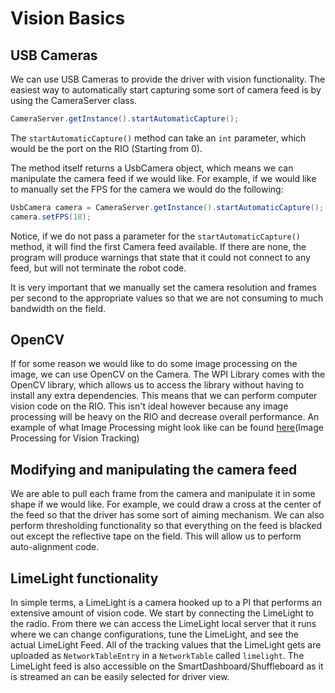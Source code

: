 # Vision Basics

## USB Cameras

We can use USB Cameras to provide the driver with vision functionality. The easiest way to automatically start capturing some sort of camera feed is by using the CameraServer class.

```java
CameraServer.getInstance().startAutomaticCapture();
```

The `startAutomaticCapture()` method can take an `int` parameter, which would be the port on the RIO (Starting from 0).

The method itself returns a UsbCamera object, which means we can manipulate the camera feed if we would like. For example, if we would like to manually set the FPS for the camera we would do the following:

```java
UsbCamera camera = CameraServer.getInstance().startAutomaticCapture();
camera.setFPS(18);
```

Notice, if we do not pass a parameter for the `startAutomaticCapture()` method, it will find the first Camera feed available. If there are none, the program will produce warnings that state that it could not connect to any feed, but will not terminate the robot code.

It is very important that we manually set the camera resolution and frames per second to the appropriate values so that we are not consuming to much bandwidth on the field.

## OpenCV

If for some reason we would like to do some image processing on the image, we can use OpenCV on the Camera. The WPI Library comes with the OpenCV library, which allows us to access the library without having to install any extra dependencies. This means that we can perform computer vision code on the RIO. This isn't ideal however because any image processing will be heavy on the RIO and decrease overall performance. An example of what Image Processing might look like can be found [here](https://github.com/NAHSRobotics-Team5667/Vision-ImageProcessing/blob/master/README.md)(Image Processing for Vision Tracking)

## Modifying and manipulating the camera feed

We are able to pull each frame from the camera and manipulate it in some shape if we would like. For example, we could draw a cross at the center of the feed so that the driver has some sort of aiming mechanism. We can also perform thresholding functionality so that everything on the feed is blacked out except the reflective tape on the field. This will allow us to perform auto-alignment code.

## LimeLight functionality

In simple terms, a LimeLight is a camera hooked up to a PI that performs an extensive amount of vision code. We start by connecting the LimeLight to the radio. From there we can access the LimeLight local server that it runs where we can change configurations, tune the LimeLight, and see the actual LimeLight Feed. All of the tracking values that the LimeLight gets are uploaded as `NetworkTableEntry` in a `NetworkTable` called `limelight`.
The LimeLight feed is also accessible on the SmartDashboard/Shuffleboard as it is streamed an can be easily selected for driver view.
